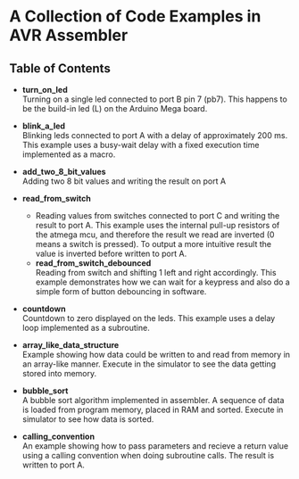 # A Collection of Code Examples in AVR Assembler

## Table of Contents

* **turn_on_led**  
Turning on a single led connected to port B pin 7 (pb7). This happens to be the build-in led (L) on the Arduino Mega board.

* **blink_a_led**  
Blinking leds connected to port A with a delay of approximately 200 ms. This example uses a busy-wait delay with a fixed execution time implemented as a macro.

* **add_two_8_bit_values**  
Adding two 8 bit values and writing the result on port A

* **read_from_switch**  
    * Reading values from switches connected to port C and writing the result to port A. This example uses the internal pull-up resistors of the atmega mcu, and therefore the result we read are inverted (0 means a switch is pressed). To output a more intuitive result the value is inverted before written to port A.  
    * **read_from_switch_debounced**  
    Reading from switch and shifting 1 left and right accordingly. This example demonstrates how we can wait for a keypress and also do a simple form of button debouncing in software.  

* **countdown**  
Countdown to zero displayed on the leds. This example uses a delay loop implemented as a subroutine.

* **array_like_data_structure**  
Example showing how data could be written to and read from memory in an array-like manner. Execute in the simulator to see the data getting stored into memory.

* **bubble_sort**  
A bubble sort algorithm implemented in assembler. A sequence of data is loaded from program memory, placed in RAM and sorted. Execute in simulator to see how data is sorted. 

* **calling_convention**  
An example showing how to pass parameters and recieve a return value using a calling convention when doing subroutine calls. The result is written to port A.
